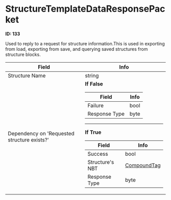 # StructureTemplateDataResponsePacket

__ID: 133__

Used to reply to a request for structure information.This is used in exporting from load, exporting from save, and querying saved structures from structure blocks.

<table><thead><tr><th>Field</th><th>Info</th></tr></thead><tbody>
<tr><td>Structure Name</td><td>string</td></tr>
<tr><td>Dependency on 'Requested structure exists?'</td><td><b>If False</b><br>
  <table><thead><tr><th>Field</th><th>Info</th></tr></thead><tbody>
  <tr><td>Failure</td><td>bool</td></tr>
  <tr><td>Response Type</td><td>byte</td></tr>
  </tbody></table><hr>
  <b>If True</b><br>
  <table><thead><tr><th>Field</th><th>Info</th></tr></thead><tbody>
  <tr><td>Success</td><td>bool</td></tr>
  <tr><td>Structure's NBT</td><td><a href="../types/CompoundTag.md">CompoundTag</a></td></tr>
  <tr><td>Response Type</td><td>byte</td></tr>
  </tbody></table></td></tr>
</tbody></table>